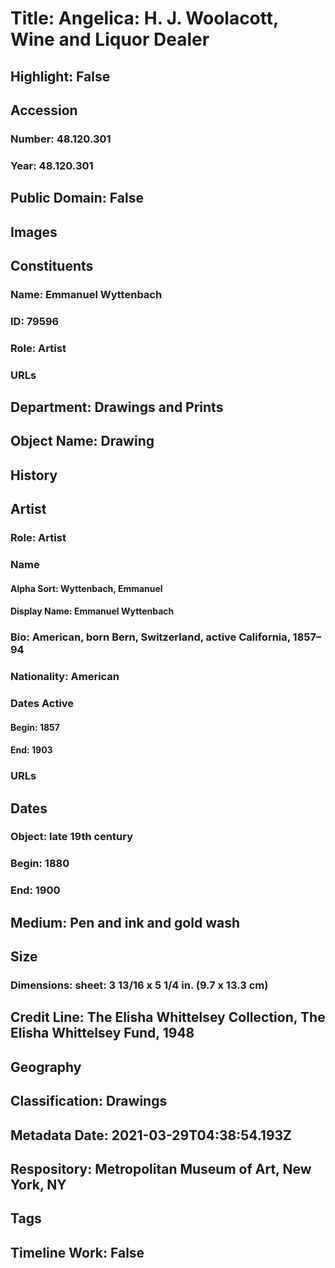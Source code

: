 # Title: Angelica: H. J. Woolacott, Wine and Liquor Dealer
## Highlight: False
## Accession
### Number: 48.120.301
### Year: 48.120.301
## Public Domain: False
## Images
## Constituents
### Name: Emmanuel Wyttenbach
### ID: 79596
### Role: Artist
### URLs
## Department: Drawings and Prints
## Object Name: Drawing
## History
## Artist
### Role: Artist
### Name
#### Alpha Sort: Wyttenbach, Emmanuel
#### Display Name: Emmanuel Wyttenbach
### Bio: American, born Bern, Switzerland, active California, 1857–94
### Nationality: American
### Dates Active
#### Begin: 1857
#### End: 1903
### URLs
## Dates
### Object: late 19th century
### Begin: 1880
### End: 1900
## Medium: Pen and ink and gold wash
## Size
### Dimensions: sheet: 3 13/16 x 5 1/4 in. (9.7 x 13.3 cm)
## Credit Line: The Elisha Whittelsey Collection, The Elisha Whittelsey Fund, 1948
## Geography
## Classification: Drawings
## Metadata Date: 2021-03-29T04:38:54.193Z
## Respository: Metropolitan Museum of Art, New York, NY
## Tags
## Timeline Work: False